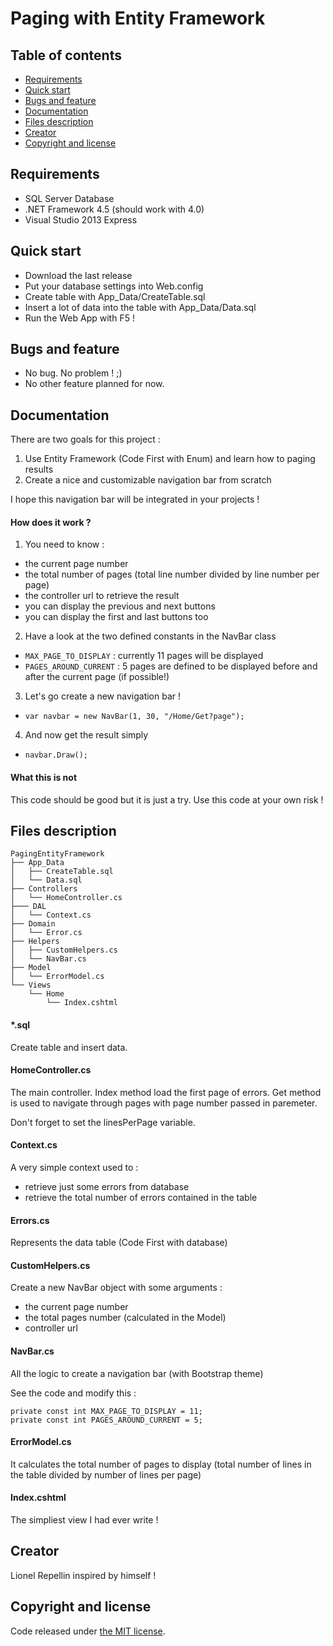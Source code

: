 ﻿Paging with Entity Framework
============================

## Table of contents

- [Requirements](#requirements)
- [Quick start](#quick-start)
- [Bugs and feature](#bugs-and-feature)
- [Documentation](#documentation)
- [Files description](#files-description)
- [Creator](#creator)
- [Copyright and license](#copyright-and-license)


## Requirements

- SQL Server Database
- .NET Framework 4.5 (should work with 4.0)
- Visual Studio 2013 Express

## Quick start

- Download the last release
- Put your database settings into Web.config
- Create table with App_Data/CreateTable.sql
- Insert a lot of data into the table with App_Data/Data.sql
- Run the Web App with F5 !

## Bugs and feature

- No bug. No problem ! ;)
- No other feature planned for now.

## Documentation

There are two goals for this project :

1. Use Entity Framework (Code First with Enum) and learn how to paging results
2. Create a nice and customizable navigation bar from scratch

I hope this navigation bar will be integrated in your projects !

#### How does it work ?

1. You need to know : 
- the current page number
- the total number of pages (total line number divided by line number per page)
- the controller url to retrieve the result
- you can display the previous and next buttons
- you can display the first and last buttons too

2. Have a look at the two defined constants in the NavBar class
- ```MAX_PAGE_TO_DISPLAY``` : currently 11 pages will be displayed
- ```PAGES_AROUND_CURRENT``` : 5 pages are defined to be displayed before and after the current page (if possible!)

3. Let's go create a new navigation bar !
- ```var navbar = new NavBar(1, 30, "/Home/Get?page");```

4. And now get the result simply
- ```navbar.Draw();```

#### What this is not

This code should be good but it is just a try. Use this code at your own risk !


## Files description

```
PagingEntityFramework
├── App_Data
│   ├── CreateTable.sql
│   └── Data.sql
├── Controllers
│   └── HomeController.cs
├─── DAL
│   └── Context.cs
├── Domain
│   └── Error.cs
├── Helpers
│   ├── CustomHelpers.cs
│   └── NavBar.cs
├── Model
│   └── ErrorModel.cs
└── Views
    └── Home
        └── Index.cshtml
```

#### *.sql

Create table and insert data.

#### HomeController.cs

The main controller. Index method load the first page of errors. Get method is used to navigate through pages with page number passed in paremeter. 

Don't forget to set the linesPerPage variable.

#### Context.cs

A very simple context used to :

- retrieve just some errors from database
- retrieve the total number of errors contained in the table

#### Errors.cs

Represents the data table (Code First with database)

#### CustomHelpers.cs

Create a new NavBar object with some arguments :

- the current page number
- the total pages number (calculated in the Model)
- controller url

#### NavBar.cs

All the logic to create a navigation bar (with Bootstrap theme) 

See the code and modify this :

```
private const int MAX_PAGE_TO_DISPLAY = 11;
private const int PAGES_AROUND_CURRENT = 5;
```

#### ErrorModel.cs

It calculates the total number of pages to display (total number of lines in the table divided by number of lines per page)

#### Index.cshtml

The simpliest view I had ever write !

## Creator

Lionel Repellin inspired by himself !

## Copyright and license

Code released under [the MIT license](https://github.com/twbs/bootstrap/blob/master/LICENSE). 